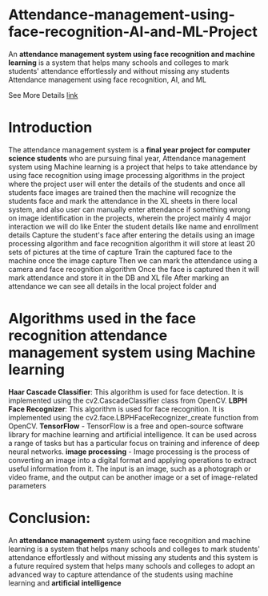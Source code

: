 # Attendance-management-using-face-recognition-AI-and-ML-Project
An **attendance management system using face recognition and machine learning** is a system that helps many schools and colleges to mark students' attendance effortlessly and without missing any students
Attendance management using face recognition, AI, and ML

See More Details [link](https://www.easenotes.com/software-projects/attendance-management-using-face-recognition-ai-and-ml-project#)

# Introduction 

The attendance management system is a **final year project for computer science students** who are pursuing final year, Attendance management system using Machine learning is a project that helps to take attendance by using face recognition using image processing algorithms in the project where the project user will enter the details of the students and once all students face images are trained then the machine will recognize the students face and mark the attendance in the XL sheets in there local system, and also user can manually enter attendance if something wrong on image identification in the projects, wherein the project mainly 4 major  interaction we will do like 
Enter the student details like name and enrollment details 
Capture the student's face after entering the details using an image processing algorithm and face recognition algorithm it will store at least 20 sets of pictures at the time of capture 
Train the captured face to the machine once the image capture
Then we can mark the attendance using a camera and face recognition algorithm 
Once the face is captured then it will mark attendance and store it in the DB and XL file 
After marking an attendance we can see all details in the local project folder and 

# Algorithms used in the face recognition attendance management system using Machine learning 

**Haar Cascade Classifier**: This algorithm is used for face detection. It is implemented using the cv2.CascadeClassifier class from OpenCV.
**LBPH Face Recognizer**: This algorithm is used for face recognition. It is implemented using the cv2.face.LBPHFaceRecognizer_create function from OpenCV.
**TensorFlow** - TensorFlow is a free and open-source software library for machine learning and artificial intelligence. It can be used across a range of tasks but has a particular focus on training and inference of deep neural networks. 
**image processing** - Image processing is the process of converting an image into a digital format and applying operations to extract useful information from it. The input is an image, such as a photograph or video frame, and the output can be another image or a set of image-related parameters

# Conclusion:

An **attendance management** system using face recognition and machine learning is a system that helps many schools and colleges to mark students' attendance effortlessly and without missing any students and this system is a future required system that helps many schools and colleges to adopt an advanced way to capture attendance of the students using machine learning and **artificial intelligence**

